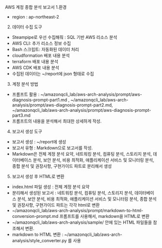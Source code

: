 AWS 계정 종합 분석 보고서
1.환경
- region : ap-northeast-2

2. 데이터 수집 도구
- Steampipe로 우선 수집해줘 : SQL 기반 AWS 리소스 분석
- AWS CLI: 추가 리소스 정보 수집
- Bash 스크립트: 자동화된 데이터 처리
- cloudformation 배포 내용 분석
- terraform 배포 내용 분석
- AWS CDK 배포 내용 분석
- 수집된 데이터는 ~/report에 json 형태로 수집

3. 계정 분석 방법
- 프롬프트 활용 : ~/amazonqcli_lab/aws-arch-analysis/prompt/aws-diagnosis-prompt-part1.md , ~/amazonqcli_lab/aws-arch-analysis/prompt/aws-diagnosis-prompt-part2.md, ~/amazonqcli_lab/aws-arch-analysis/prompt/aws-diagnosis-prompt-part3.md
- 프롬프트의 내용을 분석해서 최대한 상세하게 작성.
  
4. 보고서 생성 도구
- 보고서 생성 : ~/report에 생성
- 보고서 유형 : Markdown으로 보고서를 작성.
- Markdown은 전체 계정 분석 요약, 네트워킹 분석, 컴퓨팅 분석, 스토리지 분석, 데이터베이스 분석, 보안 분석, 비용 최적화, 애플리케이션 서비스 및 모니터링 분석, 종합 분석 및 권장사항, 구현가이드 파트로 분리해서 생성


5. 보고서 생성 후 HTML로 변환
- index.html 파일 생성 : 전체 계정 분석 요약
- 분리해서 생성된 보고서 : 네트워킹 분석, 컴퓨팅 분석, 스토리지 분석, 데이터베이스 분석, 보안 분석, 비용 최적화, 애플리케이션 서비스 및 모니터링 분석, 종합 분석 및 권장사항, 구현가이드 파트는 각각 html로 변환
- ~/amazonqcli_lab/aws-arch-analysis/prompt/markdown-to-html-conversion-prompt.md 프롬프트를 사용해서, markdown을 HTML로 변환
- ~/amazonqcli_lab/aws-arch-analysis/sample/ 안에 있는 HTML 파일들을 참조해서 변환.
- markdown to HTML 변환 : ~/amazonqcli_lab/aws-arch-analysis/style_converter.py 를 사용

